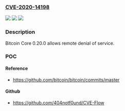 ### [CVE-2020-14198](https://cve.mitre.org/cgi-bin/cvename.cgi?name=CVE-2020-14198)
![](https://img.shields.io/static/v1?label=Product&message=n%2Fa&color=blue)
![](https://img.shields.io/static/v1?label=Version&message=n%2Fa&color=blue)
![](https://img.shields.io/static/v1?label=Vulnerability&message=n%2Fa&color=brighgreen)

### Description

Bitcoin Core 0.20.0 allows remote denial of service.

### POC

#### Reference
- https://github.com/bitcoin/bitcoin/commits/master

#### Github
- https://github.com/404notf0und/CVE-Flow

